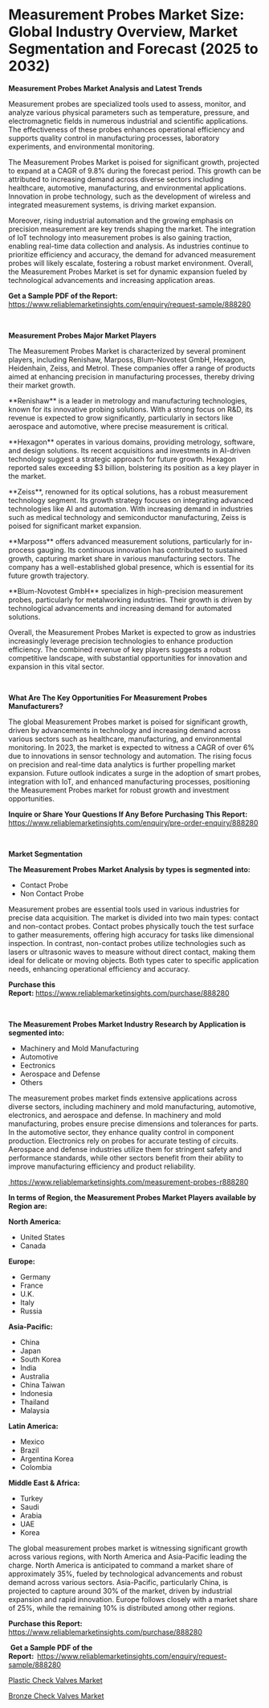 <p><h1>Measurement Probes Market Size: Global Industry Overview, Market Segmentation and Forecast (2025 to 2032)</h1></p><p><strong>Measurement Probes Market Analysis and Latest Trends</strong></p>
<p><p>Measurement probes are specialized tools used to assess, monitor, and analyze various physical parameters such as temperature, pressure, and electromagnetic fields in numerous industrial and scientific applications. The effectiveness of these probes enhances operational efficiency and supports quality control in manufacturing processes, laboratory experiments, and environmental monitoring.</p><p>The Measurement Probes Market is poised for significant growth, projected to expand at a CAGR of 9.8% during the forecast period. This growth can be attributed to increasing demand across diverse sectors including healthcare, automotive, manufacturing, and environmental applications. Innovation in probe technology, such as the development of wireless and integrated measurement systems, is driving market expansion. </p><p>Moreover, rising industrial automation and the growing emphasis on precision measurement are key trends shaping the market. The integration of IoT technology into measurement probes is also gaining traction, enabling real-time data collection and analysis. As industries continue to prioritize efficiency and accuracy, the demand for advanced measurement probes will likely escalate, fostering a robust market environment. Overall, the Measurement Probes Market is set for dynamic expansion fueled by technological advancements and increasing application areas.</p></p>
<p><strong>Get a Sample PDF of the Report:&nbsp;</strong> <a href="https://www.reliablemarketinsights.com/enquiry/request-sample/888280?utm_campaign=2221&utm_medium=2&utm_source=Github&utm_content=ia&utm_term=10042025&utm_id=measurement-probes">https://www.reliablemarketinsights.com/enquiry/request-sample/888280</a></p>
<p>&nbsp;</p>
<p><strong>Measurement Probes Major Market Players</strong></p>
<p><p>The Measurement Probes Market is characterized by several prominent players, including Renishaw, Marposs, Blum-Novotest GmbH, Hexagon, Heidenhain, Zeiss, and Metrol. These companies offer a range of products aimed at enhancing precision in manufacturing processes, thereby driving their market growth.</p><p>**Renishaw** is a leader in metrology and manufacturing technologies, known for its innovative probing solutions. With a strong focus on R&D, its revenue is expected to grow significantly, particularly in sectors like aerospace and automotive, where precise measurement is critical.</p><p>**Hexagon** operates in various domains, providing metrology, software, and design solutions. Its recent acquisitions and investments in AI-driven technology suggest a strategic approach for future growth. Hexagon reported sales exceeding $3 billion, bolstering its position as a key player in the market.</p><p>**Zeiss**, renowned for its optical solutions, has a robust measurement technology segment. Its growth strategy focuses on integrating advanced technologies like AI and automation. With increasing demand in industries such as medical technology and semiconductor manufacturing, Zeiss is poised for significant market expansion.</p><p>**Marposs** offers advanced measurement solutions, particularly for in-process gauging. Its continuous innovation has contributed to sustained growth, capturing market share in various manufacturing sectors. The company has a well-established global presence, which is essential for its future growth trajectory.</p><p>**Blum-Novotest GmbH** specializes in high-precision measurement probes, particularly for metalworking industries. Their growth is driven by technological advancements and increasing demand for automated solutions.</p><p>Overall, the Measurement Probes Market is expected to grow as industries increasingly leverage precision technologies to enhance production efficiency. The combined revenue of key players suggests a robust competitive landscape, with substantial opportunities for innovation and expansion in this vital sector.</p></p>
<p>&nbsp;</p>
<p><strong>What Are The Key Opportunities For Measurement Probes Manufacturers?</strong></p>
<p><p>The global Measurement Probes market is poised for significant growth, driven by advancements in technology and increasing demand across various sectors such as healthcare, manufacturing, and environmental monitoring. In 2023, the market is expected to witness a CAGR of over 6% due to innovations in sensor technology and automation. The rising focus on precision and real-time data analytics is further propelling market expansion. Future outlook indicates a surge in the adoption of smart probes, integration with IoT, and enhanced manufacturing processes, positioning the Measurement Probes market for robust growth and investment opportunities.</p></p>
<p><strong>Inquire or Share Your Questions If Any Before Purchasing This Report:</strong> <a href="https://www.reliablemarketinsights.com/enquiry/pre-order-enquiry/888280?utm_campaign=2221&utm_medium=2&utm_source=Github&utm_content=ia&utm_term=10042025&utm_id=measurement-probes">https://www.reliablemarketinsights.com/enquiry/pre-order-enquiry/888280</a></p>
<p>&nbsp;</p>
<p><strong>Market Segmentation</strong></p>
<p><strong>The Measurement Probes Market Analysis by types is segmented into:</strong></p>
<p><ul><li>Contact Probe</li><li>Non Contact Probe</li></ul></p>
<p><p>Measurement probes are essential tools used in various industries for precise data acquisition. The market is divided into two main types: contact and non-contact probes. Contact probes physically touch the test surface to gather measurements, offering high accuracy for tasks like dimensional inspection. In contrast, non-contact probes utilize technologies such as lasers or ultrasonic waves to measure without direct contact, making them ideal for delicate or moving objects. Both types cater to specific application needs, enhancing operational efficiency and accuracy.</p></p>
<p><strong>Purchase this Report:&nbsp;</strong><a href="https://www.reliablemarketinsights.com/purchase/888280?utm_campaign=2221&utm_medium=2&utm_source=Github&utm_content=ia&utm_term=10042025&utm_id=measurement-probes">https://www.reliablemarketinsights.com/purchase/888280</a></p>
<p>&nbsp;</p>
<p><strong>The Measurement Probes Market Industry Research by Application is segmented into:</strong></p>
<p><ul><li>Machinery and Mold Manufacturing</li><li>Automotive</li><li>Eectronics</li><li>Aerospace and Defense</li><li>Others</li></ul></p>
<p><p>The measurement probes market finds extensive applications across diverse sectors, including machinery and mold manufacturing, automotive, electronics, and aerospace and defense. In machinery and mold manufacturing, probes ensure precise dimensions and tolerances for parts. In the automotive sector, they enhance quality control in component production. Electronics rely on probes for accurate testing of circuits. Aerospace and defense industries utilize them for stringent safety and performance standards, while other sectors benefit from their ability to improve manufacturing efficiency and product reliability.</p></p>
<p><a href="https://www.reliablemarketinsights.com/measurement-probes-r888280?utm_campaign=2221&utm_medium=2&utm_source=Github&utm_content=ia&utm_term=10042025&utm_id=measurement-probes">&nbsp;https://www.reliablemarketinsights.com/measurement-probes-r888280</a></p>
<p><strong>In terms of Region, the Measurement Probes Market Players available by Region are:</strong></p>
<p>
    <p> <strong> North America: </strong>
        <ul>
            <li>United States</li>
            <li>Canada</li>
        </ul>
        </p> 
    <p> <strong> Europe: </strong>
        <ul>
            <li>Germany</li>
            <li>France</li>
            <li>U.K.</li>
            <li>Italy</li>
            <li>Russia</li>
        </ul>
        </p> 
    <p> <strong> Asia-Pacific: </strong>
        <ul>
            <li>China</li>
            <li>Japan</li>
            <li>South Korea</li>
            <li>India</li>
            <li>Australia</li>
            <li>China Taiwan</li>
            <li>Indonesia</li>
            <li>Thailand</li>
            <li>Malaysia</li>
        </ul>
        </p> 
    <p> <strong> Latin America: </strong>
        <ul>
            <li>Mexico</li>
            <li>Brazil</li>
            <li>Argentina Korea</li>
            <li>Colombia</li>
        </ul>
        </p> 
    <p> <strong> Middle East & Africa: </strong>
        <ul>
            <li>Turkey</li>
            <li>Saudi</li>
            <li>Arabia</li>
            <li>UAE</li>
            <li>Korea</li>
        </ul>
    </p>
    </p>
<p><p>The global measurement probes market is witnessing significant growth across various regions, with North America and Asia-Pacific leading the charge. North America is anticipated to command a market share of approximately 35%, fueled by technological advancements and robust demand across various sectors. Asia-Pacific, particularly China, is projected to capture around 30% of the market, driven by industrial expansion and rapid innovation. Europe follows closely with a market share of 25%, while the remaining 10% is distributed among other regions.</p></p>
<p><strong>Purchase this Report: </strong><a href="https://www.reliablemarketinsights.com/purchase/888280?utm_campaign=2221&utm_medium=2&utm_source=Github&utm_content=ia&utm_term=10042025&utm_id=measurement-probes">https://www.reliablemarketinsights.com/purchase/888280</a></p>
<p>&nbsp;<strong>Get a Sample PDF of the Report:&nbsp;&nbsp;</strong><a href="https://www.reliablemarketinsights.com/enquiry/request-sample/888280?utm_campaign=2221&utm_medium=2&utm_source=Github&utm_content=ia&utm_term=10042025&utm_id=measurement-probes">https://www.reliablemarketinsights.com/enquiry/request-sample/888280</a></p>
<p><strong></strong></p>
<p><p><a href="https://github.com/cavushjla/Market-Research-Report-List-1/blob/main/plastic-check-valves-market.md?utm_campaign=2221&utm_medium=2&utm_source=Github&utm_content=ia&utm_term=10042025&utm_id=measurement-probes">Plastic Check Valves Market</a></p><p><a href="https://github.com/evraltandre36/Market-Research-Report-List-1/blob/main/bronze-check-valves-market.md?utm_campaign=2221&utm_medium=2&utm_source=Github&utm_content=ia&utm_term=10042025&utm_id=measurement-probes">Bronze Check Valves Market</a></p></p>
